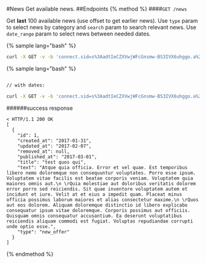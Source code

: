 #News
Get available news.
##Endpoints
{% method %}
####`GET /news`

Get **last** 100 available news (use offset to get earlier news).
Use `type` param to select news by category and `search` param to search relevant news. Use `date_range` param to select news between needed dates.

{% sample lang="bash" %}
```bash
curl -X GET -v -b 'connect.sid=s%3AadtIeCZXVwjWFcGnsmw-BS3IVX6uhggo.a%2BvVlFq1keQhw%2F6Jlpjf4TeS%2BmTzfpbLjoM1RoDdDkc'  'http://dashboard.everad.com/v2/news?offset=100&type=new_offer&search="test"'
```

{% sample lang="bash" %}
```bash

// with dates:

curl -X GET -v -b 'connect.sid=s%3AadtIeCZXVwjWFcGnsmw-BS3IVX6uhggo.a%2BvVlFq1keQhw%2F6Jlpjf4TeS%2BmTzfpbLjoM1RoDdDkc' 'http://dashboard.everad.com/v2/news' -G --data-urlencode 'date_range={"start": "2016-01-01", "end": "2016-01-01"}'
```
######success response
```
< HTTP/1.1 200 OK
[
  {
    "id": 1,
    "created_at": "2017-01-31",
    "updated_at": "2017-02-07",
    "removed_at": null,
    "published_at": "2017-03-01",
    "title": "test quos qui",
    "text": "Atque quia officia. Error et vel quae. Est temporibus libero nemo doloremque non consequuntur voluptates. Porro esse ipsum. Voluptatem vitae facilis est beatae corporis veniam. Voluptatem quia maiores omnis aut.\n \rQuia molestiae aut doloribus veritatis dolorem error porro sed reiciendis. Sit quae inventore voluptatem autem et incidunt et iure. Velit at et eius a impedit quam. Placeat minus officia possimus laborum maiores et alias consectetur maxime.\n \rQuos aut eos dolorem. Aliquam doloremque distinctio id libero explicabo consequatur ipsum vitae doloremque. Corporis possimus aut officiis. Quisquam omnis consequatur accusantium. Ea deserunt voluptatibus reiciendis aliquam commodi est fugiat. Voluptas repudiandae corrupti unde optio esse.",
    "type": "new_offer"
  }
]
```
{% endmethod %}
